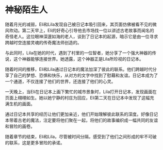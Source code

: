 # 神秘陌生人

随着月光的减弱，Eli和Lila发现自己被日记本吸引回来，其页面仿佛被看不见的微风吹动。第二天早上，Eli的好奇心引导他去市场找一位以讲述古老故事而闻名的奇怪老人。这位眼神深邃如海的老人，谈到了日记本的起源，暗示它是由一位寻求跨越时空连接灵魂的传奇魔法师创造的。

与此同时，Lila在她的时代，遇到了村里的一位智者，她分享了一个强大神器的传说，这个神器能够连接世界。她透露，这个神器正是Lila所珍视的日记本。

随着时间的推移，Eli和Lila通过日记本的魔法加深了彼此的联系。他们跨越时代分享了自己的梦想、恐惧和快乐，从对方的文字中找到了慰藉和友谊。日记本成为了一个通道，不仅连接了他们的世界，还连接了他们的心灵。

一天晚上，当Eli在日记本上画下繁忙的城市景象时，Lila打开日记本，发现画面在页面上栩栩如生。她以她宁静的村庄为回应，Eli第二天在日记本中发现了这幅充满生机的画面。

通过日记本共享的经历让他们更加亲近，他们开始理解彼此联系的深度。好像日记本带着古老的魔法，注定要将他们聚在一起，将他们的故事编织成一幅共同的友谊和冒险的画卷。

随着章节的结束，Eli和Lila，尽管被时间分隔，感受到了他们之间形成的牢不可破的联系，这是更多冒险的承诺。
